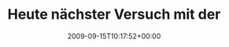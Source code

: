 ---
retweeted: false
source: <a href="http://twitter.com" rel="nofollow">Twitter Web Client</a>
entities:
  hashtags:
  - text: Vleischerei
    indices:
    - '31'
    - '43'
  symbols: []
  user_mentions: []
  urls: []
display_text_range:
- '0'
- '44'
favorite_count: '0'
id_str: '4001887712'
truncated: false
retweet_count: '0'
id: '4001887712'
created_at: Tue Sep 15 10:17:52 +0000 2009
favorited: false
full_text: 'Heute nächster Versuch mit der #Vleischerei.'
lang: de
tags:
- Vleischerei
- pesos:twitter
date: '2009-09-15T10:17:52+00:00'
src: https://twitter.com/bascht/status/4001887712
original_url: https://twitter.com/bascht/status/4001887712
type: twitter_tweet
text: 'Heute nächster Versuch mit der #Vleischerei.'
title: 'Heute nächster Versuch mit der '

---